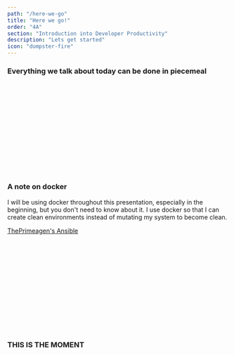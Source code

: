 ```yaml
---
path: "/here-we-go"
title: "Here we go!"
order: "4A"
section: "Introduction into Developer Productivity"
description: "Lets get started"
icon: "dumpster-fire"
---
```


### Everything we talk about today can be done in piecemeal

<br />
<br />
<br />
<br />
<br />
<br />
<br />
<br />
<br />
<br />
<br />
<br />

### A note on docker
I will be using docker throughout this presentation, especially in the
beginning, but you don't need to know about it.  I use docker so that I can
create clean environments instead of mutating my system to become clean.

[ThePrimeagen's Ansible](https://github.com/ThePrimeagen/ansible/tree/0e9ec7e31d5bf5c721267a8dccaeea3c1667f3ca)

<br />
<br />
<br />
<br />
<br />
<br />
<br />
<br />
<br />
<br />
<br />
<br />

### THIS IS THE MOMENT

<br />
<br />
<br />
<br />
<br />
<br />
<br />
<br />
<br />
<br />
<br />
<br />
